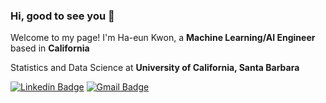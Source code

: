 ### Hi, good to see you 👋

Welcome to my page! 
I'm Ha-eun Kwon, a **Machine Learning/AI Engineer** based in **California**

Statistics and Data Science at **University of California, Santa Barbara**


[![Linkedin Badge](https://img.shields.io/badge/-LinkedIn-blue?style=flat-square&logo=Linkedin&logoColor=white&link=https://www.linkedin.com/in/ha-eun-kwon/)](https://www.linkedin.com/in/ha-eun-kwon/)
[![Gmail Badge](https://img.shields.io/badge/Gmail-d14836?style=flat-square&logo=Gmail&logoColor=white&link=mailto:gkdms115@gmail.com)](mailto:gkdms115@gmail.com)
                                    
<!--
**hkwon327/hkwon327** is a ✨ _special_ ✨ repository because its `README.md` (this file) appears on your GitHub profile.

Here are some ideas to get you started:

- 🔭 I’m currently working on ...
- 🌱 I’m currently learning ...
- 👯 I’m looking to collaborate on ...
- 🤔 I’m looking for help with ...
- 💬 Ask me about ...
- 📫 How to reach me: ...
- 😄 Pronouns: ...
- ⚡ Fun fact: ...
-->
